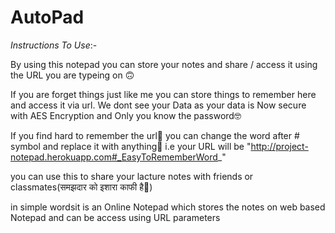 # AutoPad

*Instructions To Use*:-

  By using this notepad you can store your notes and share / access it using the URL you are typeing on 🙃

  If you are forget things just like me you can store things to remember here and access it via url. We dont see your Data as your data is Now secure with AES Encryption and Only   you know the password🤓

  If you find hard to remember the url🥴 you can change the word after # symbol and replace it with anything🤩 i.e  your URL will be "http://project-notepad.herokuapp.com#_EasyToRememberWord_"
  
  you can use this to share your lacture notes with friends or classmates(समझदार को इशारा काफी है🤪)
  
  in simple wordsit is an  Online Notepad which stores the notes on web based Notepad and can be access using URL parameters


  
